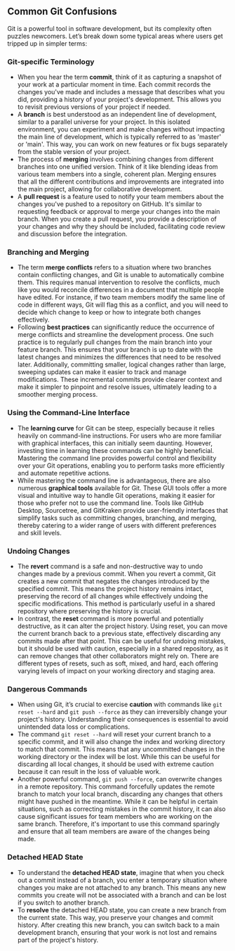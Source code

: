 ## Common Git Confusions

Git is a powerful tool in software development, but its complexity often puzzles newcomers. Let’s break down some typical areas where users get tripped up in simpler terms:

### Git-specific Terminology

- When you hear the term **commit**, think of it as capturing a snapshot of your work at a particular moment in time. Each commit records the changes you've made and includes a message that describes what you did, providing a history of your project's development. This allows you to revisit previous versions of your project if needed.
- A **branch** is best understood as an independent line of development, similar to a parallel universe for your project. In this isolated environment, you can experiment and make changes without impacting the main line of development, which is typically referred to as 'master' or 'main'. This way, you can work on new features or fix bugs separately from the stable version of your project.
- The process of **merging** involves combining changes from different branches into one unified version. Think of it like blending ideas from various team members into a single, coherent plan. Merging ensures that all the different contributions and improvements are integrated into the main project, allowing for collaborative development.
- A **pull request** is a feature used to notify your team members about the changes you've pushed to a repository on GitHub. It's similar to requesting feedback or approval to merge your changes into the main branch. When you create a pull request, you provide a description of your changes and why they should be included, facilitating code review and discussion before the integration.

### Branching and Merging

- The term **merge conflicts** refers to a situation where two branches contain conflicting changes, and Git is unable to automatically combine them. This requires manual intervention to resolve the conflicts, much like you would reconcile differences in a document that multiple people have edited. For instance, if two team members modify the same line of code in different ways, Git will flag this as a conflict, and you will need to decide which change to keep or how to integrate both changes effectively.
- Following **best practices** can significantly reduce the occurrence of merge conflicts and streamline the development process. One such practice is to regularly pull changes from the main branch into your feature branch. This ensures that your branch is up to date with the latest changes and minimizes the differences that need to be resolved later. Additionally, committing smaller, logical changes rather than large, sweeping updates can make it easier to track and manage modifications. These incremental commits provide clearer context and make it simpler to pinpoint and resolve issues, ultimately leading to a smoother merging process.

### Using the Command-Line Interface

- The **learning curve** for Git can be steep, especially because it relies heavily on command-line instructions. For users who are more familiar with graphical interfaces, this can initially seem daunting. However, investing time in learning these commands can be highly beneficial. Mastering the command line provides powerful control and flexibility over your Git operations, enabling you to perform tasks more efficiently and automate repetitive actions.
- While mastering the command line is advantageous, there are also numerous **graphical tools** available for Git. These GUI tools offer a more visual and intuitive way to handle Git operations, making it easier for those who prefer not to use the command line. Tools like GitHub Desktop, Sourcetree, and GitKraken provide user-friendly interfaces that simplify tasks such as committing changes, branching, and merging, thereby catering to a wider range of users with different preferences and skill levels.

### Undoing Changes

- The **revert** command is a safe and non-destructive way to undo changes made by a previous commit. When you revert a commit, Git creates a new commit that negates the changes introduced by the specified commit. This means the project history remains intact, preserving the record of all changes while effectively undoing the specific modifications. This method is particularly useful in a shared repository where preserving the history is crucial.
- In contrast, the **reset** command is more powerful and potentially destructive, as it can alter the project history. Using reset, you can move the current branch back to a previous state, effectively discarding any commits made after that point. This can be useful for undoing mistakes, but it should be used with caution, especially in a shared repository, as it can remove changes that other collaborators might rely on. There are different types of resets, such as soft, mixed, and hard, each offering varying levels of impact on your working directory and staging area.

### Dangerous Commands

- When using Git, it’s crucial to exercise **caution** with commands like `git reset --hard` and `git push --force` as they can irreversibly change your project's history. Understanding their consequences is essential to avoid unintended data loss or complications.
- The command `git reset --hard` will reset your current branch to a specific commit, and it will also change the index and working directory to match that commit. This means that any uncommitted changes in the working directory or the index will be lost. While this can be useful for discarding all local changes, it should be used with extreme caution because it can result in the loss of valuable work.
- Another powerful command, `git push --force`, can overwrite changes in a remote repository. This command forcefully updates the remote branch to match your local branch, discarding any changes that others might have pushed in the meantime. While it can be helpful in certain situations, such as correcting mistakes in the commit history, it can also cause significant issues for team members who are working on the same branch. Therefore, it's important to use this command sparingly and ensure that all team members are aware of the changes being made.

### Detached HEAD State

- To understand the **detached HEAD state**, imagine that when you check out a commit instead of a branch, you enter a temporary situation where changes you make are not attached to any branch. This means any new commits you create will not be associated with a branch and can be lost if you switch to another branch.
- To **resolve** the detached HEAD state, you can create a new branch from the current state. This way, you preserve your changes and commit history. After creating this new branch, you can switch back to a main development branch, ensuring that your work is not lost and remains part of the project's history.
